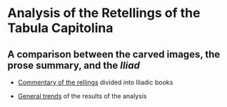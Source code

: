 # Analysis of the Retellings of the Tabula Capitolina

## A comparison between the carved images, the prose summary, and the *Iliad*

- [Commentary of the rellings](analysis.md) divided into Iliadic books

- [General trends](trends.md) of the results of the analysis

